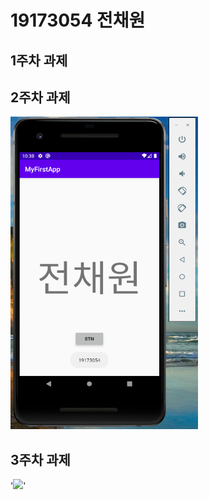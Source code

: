 # 19173054 전채원

## 1주차 과제

## 2주차 과제
<img width="300" height="500" src="./png/19173054전채원_2주차 과제.PNG">

## 3주차 과제
'<img width="" height="" src="./png/19173054전채원_3주차 과제.PNG">'
